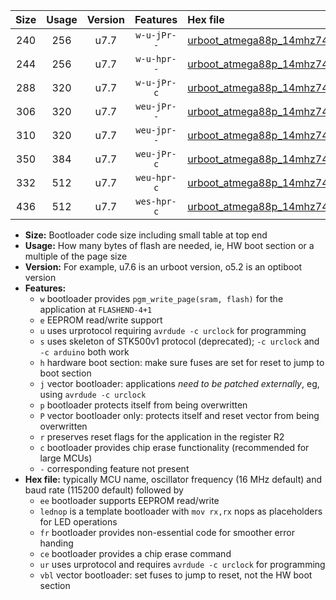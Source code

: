 |Size|Usage|Version|Features|Hex file|
|:-:|:-:|:-:|:-:|:--|
|240|256|u7.7|`w-u-jPr--`|[urboot_atmega88p_14mhz7456_115200bps_lednop_ur_vbl.hex](https://raw.githubusercontent.com/stefanrueger/urboot.hex/main/mcus/atmega88p/fcpu_14mhz7456/115200_bps/urboot_atmega88p_14mhz7456_115200bps_lednop_ur_vbl.hex)|
|244|256|u7.7|`w-u-hpr--`|[urboot_atmega88p_14mhz7456_115200bps_lednop_fr_ur.hex](https://raw.githubusercontent.com/stefanrueger/urboot.hex/main/mcus/atmega88p/fcpu_14mhz7456/115200_bps/urboot_atmega88p_14mhz7456_115200bps_lednop_fr_ur.hex)|
|288|320|u7.7|`w-u-jPr-c`|[urboot_atmega88p_14mhz7456_115200bps_lednop_fr_ce_ur_vbl.hex](https://raw.githubusercontent.com/stefanrueger/urboot.hex/main/mcus/atmega88p/fcpu_14mhz7456/115200_bps/urboot_atmega88p_14mhz7456_115200bps_lednop_fr_ce_ur_vbl.hex)|
|306|320|u7.7|`weu-jPr--`|[urboot_atmega88p_14mhz7456_115200bps_ee_lednop_ur_vbl.hex](https://raw.githubusercontent.com/stefanrueger/urboot.hex/main/mcus/atmega88p/fcpu_14mhz7456/115200_bps/urboot_atmega88p_14mhz7456_115200bps_ee_lednop_ur_vbl.hex)|
|310|320|u7.7|`weu-jpr--`|[urboot_atmega88p_14mhz7456_115200bps_ee_lednop_fr_ur_vbl.hex](https://raw.githubusercontent.com/stefanrueger/urboot.hex/main/mcus/atmega88p/fcpu_14mhz7456/115200_bps/urboot_atmega88p_14mhz7456_115200bps_ee_lednop_fr_ur_vbl.hex)|
|350|384|u7.7|`weu-jPr-c`|[urboot_atmega88p_14mhz7456_115200bps_ee_lednop_fr_ce_ur_vbl.hex](https://raw.githubusercontent.com/stefanrueger/urboot.hex/main/mcus/atmega88p/fcpu_14mhz7456/115200_bps/urboot_atmega88p_14mhz7456_115200bps_ee_lednop_fr_ce_ur_vbl.hex)|
|332|512|u7.7|`weu-hpr-c`|[urboot_atmega88p_14mhz7456_115200bps_ee_lednop_fr_ce_ur.hex](https://raw.githubusercontent.com/stefanrueger/urboot.hex/main/mcus/atmega88p/fcpu_14mhz7456/115200_bps/urboot_atmega88p_14mhz7456_115200bps_ee_lednop_fr_ce_ur.hex)|
|436|512|u7.7|`wes-hpr-c`|[urboot_atmega88p_14mhz7456_115200bps_ee_lednop_fr_ce.hex](https://raw.githubusercontent.com/stefanrueger/urboot.hex/main/mcus/atmega88p/fcpu_14mhz7456/115200_bps/urboot_atmega88p_14mhz7456_115200bps_ee_lednop_fr_ce.hex)|

- **Size:** Bootloader code size including small table at top end
- **Usage:** How many bytes of flash are needed, ie, HW boot section or a multiple of the page size
- **Version:** For example, u7.6 is an urboot version, o5.2 is an optiboot version
- **Features:**
  + `w` bootloader provides `pgm_write_page(sram, flash)` for the application at `FLASHEND-4+1`
  + `e` EEPROM read/write support
  + `u` uses urprotocol requiring `avrdude -c urclock` for programming
  + `s` uses skeleton of STK500v1 protocol (deprecated); `-c urclock` and `-c arduino` both work
  + `h` hardware boot section: make sure fuses are set for reset to jump to boot section
  + `j` vector bootloader: applications *need to be patched externally*, eg, using `avrdude -c urclock`
  + `p` bootloader protects itself from being overwritten
  + `P` vector bootloader only: protects itself and reset vector from being overwritten
  + `r` preserves reset flags for the application in the register R2
  + `c` bootloader provides chip erase functionality (recommended for large MCUs)
  + `-` corresponding feature not present
- **Hex file:** typically MCU name, oscillator frequency (16 MHz default) and baud rate (115200 default) followed by
  + `ee` bootloader supports EEPROM read/write
  + `lednop` is a template bootloader with `mov rx,rx` nops as placeholders for LED operations
  + `fr` bootloader provides non-essential code for smoother error handing
  + `ce` bootloader provides a chip erase command
  + `ur` uses urprotocol and requires `avrdude -c urclock` for programming
  + `vbl` vector bootloader: set fuses to jump to reset, not the HW boot section

